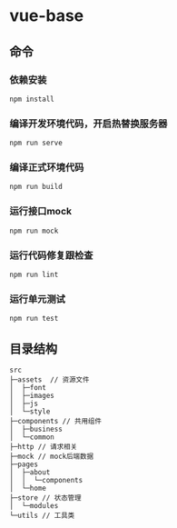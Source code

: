 # vue-base

## 命令

### 依赖安装
```
npm install
```

### 编译开发环境代码，开启热替换服务器
```
npm run serve
```

### 编译正式环境代码
```
npm run build
```

### 运行接口mock
```
npm run mock
```

### 运行代码修复跟检查
```
npm run lint
```

### 运行单元测试
```
npm run test
```

## 目录结构

```
src
├─assets  // 资源文件
│  ├─font
│  ├─images
│  ├─js
│  └─style
├─components // 共用组件
│  ├─business
│  └─common
├─http // 请求相关
├─mock // mock后端数据
├─pages
│  ├─about
│  │  └─components
│  └─home
├─store // 状态管理
│  └─modules
└─utils // 工具类
```
